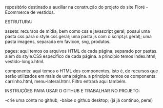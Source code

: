 repositório destinado a auxiliar na construção do projeto do site Floré - Ecommerce de vestidos.

ESTRUTURA:

assets: recursos de mídia, bem como css e javascript geral;
possui uma pasta css para o style.css geral;
uma pasta js com o script.js geral);
uma pasta imagens, separada em favicon, svg, produtos.

pages: aqui temos os arquivos HTML de cada página, separado por pastas. além do style.CSS especifico de cada página.
a princípio temos index.html, vestido-longo.html.


components: aqui temos o HTML dos componentes, isto é,  de recursos que serão utilizados em mais de uma página.
a principio temos os components: carrinho.html, menu-lateral.html. Filtro entrará aqui também.

INSTRUÇÕES PARA USAR O GITHUB E TRABALHAR NO PROJETO:

-crie uma conta no github;
-baixe o github desktop;
(já já continuo, peraí)
